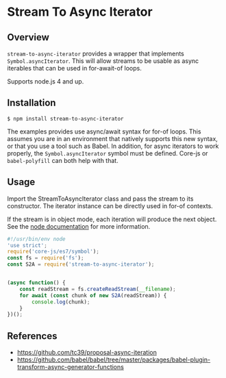 # Stream To Async Iterator


## Overview

`stream-to-async-iterator` provides a wrapper that implements `Symbol.asyncIterator`. This will allow streams to be usable
as async iterables that can be used in for-await-of loops.

Supports node.js 4 and up.

## Installation

```
$ npm install stream-to-async-iterator
```

The examples provides use async/await syntax for for-of loops. This assumes you are in an environment that natively
supports this new syntax, or that you use a tool such as Babel. In addition, for async iterators to work properly,
the `Symbol.asyncIterator` symbol must be defined. Core-js or `babel-polyfill` can both help with that.


## Usage

Import the StreamToAsyncIterator class and pass the stream to its constructor. The iterator instance can be directly
used in for-of contexts.

If the stream is in object mode, each iteration will produce the next object. See the
[node documentation](https://nodejs.org/dist/latest-v6.x/docs/api/stream.html#stream_types_of_streams) for more
information.

```js
#!/usr/bin/env node
'use strict';
require('core-js/es7/symbol');
const fs = require('fs');
const S2A = require('stream-to-async-iterator');


(async function() {
    const readStream = fs.createReadStream(__filename);
    for await (const chunk of new S2A(readStream)) {
        console.log(chunk);
    }
})();
```


## References

- https://github.com/tc39/proposal-async-iteration
- https://github.com/babel/babel/tree/master/packages/babel-plugin-transform-async-generator-functions
